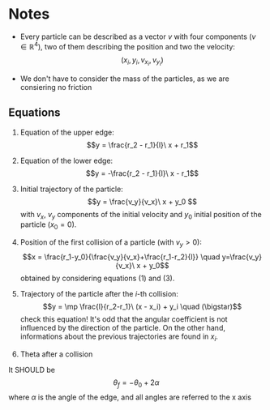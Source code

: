 # Notes

- Every particle can be described as a vector $v$ with four components ($v \in \mathbb{R}^4$), two of them describing the position and two the velocity:
$$(x_i, y_i, v_{x_i}, v_{y_i}) $$

- We don't have to consider the mass of the particles, as we are consiering no friction


## Equations

1. Equation of the upper edge:
$$y = \frac{r_2 - r_1}{l}\ x + r_1$$
2. Equation of the lower edge:
$$y = -\frac{r_2 - r_1}{l}\ x - r_1$$

3. Initial trajectory of the particle:
$$y = \frac{v_y}{v_x}\ x + y_0 $$
with $v_x$, $v_y$ components of the initial velocity and $y_0$ initial position of the particle ($x_0 =0$).

5. Position of the first collision of a particle (with $v_y>0$):
$$x = \frac{r_1-y_0}{\frac{v_y}{v_x}+\frac{r_1-r_2}{l}} \quad y=\frac{v_y}{v_x}\ x + y_0$$
obtained by considering equations (1) and (3).

6. Trajectory of the particle after the $i$-th collision:
$$y = \mp \frac{l}{r_2-r_1}\ (x - x_i) + y_i \quad (\bigstar)$$
check this equation! It's odd that the angular coefficient is not influenced by the direction of the particle. On the other hand, informations about the previous trajectories are found in $x_i$.

7. Theta after a collision

It SHOULD be $$\theta_f = -\theta_0 + 2\alpha$$
where $\alpha$ is the angle of the edge, and all angles are referred to the x axis